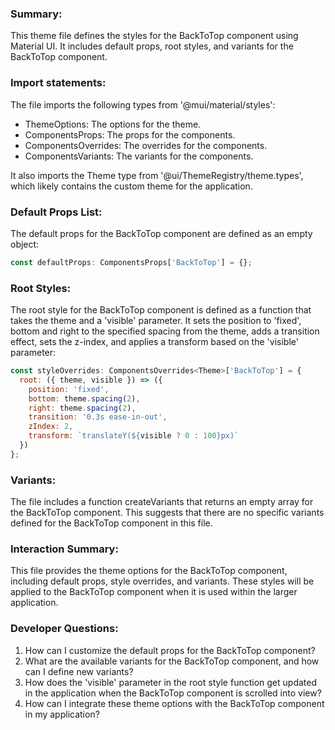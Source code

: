 ### Summary:
This theme file defines the styles for the BackToTop component using Material UI. It includes default props, root styles, and variants for the BackToTop component.

### Import statements:
The file imports the following types from '@mui/material/styles':
- ThemeOptions: The options for the theme.
- ComponentsProps: The props for the components.
- ComponentsOverrides: The overrides for the components.
- ComponentsVariants: The variants for the components.

It also imports the Theme type from '@ui/ThemeRegistry/theme.types', which likely contains the custom theme for the application.

### Default Props List:
The default props for the BackToTop component are defined as an empty object:
```javascript
const defaultProps: ComponentsProps['BackToTop'] = {};
```

### Root Styles:
The root style for the BackToTop component is defined as a function that takes the theme and a 'visible' parameter. It sets the position to 'fixed', bottom and right to the specified spacing from the theme, adds a transition effect, sets the z-index, and applies a transform based on the 'visible' parameter:
```javascript
const styleOverrides: ComponentsOverrides<Theme>['BackToTop'] = {
  root: ({ theme, visible }) => ({
    position: 'fixed',
    bottom: theme.spacing(2),
    right: theme.spacing(2),
    transition: '0.3s ease-in-out',
    zIndex: 2,
    transform: `translateY(${visible ? 0 : 100}px)`
  })
};
```

### Variants:
The file includes a function createVariants that returns an empty array for the BackToTop component. This suggests that there are no specific variants defined for the BackToTop component in this file.

### Interaction Summary:
This file provides the theme options for the BackToTop component, including default props, style overrides, and variants. These styles will be applied to the BackToTop component when it is used within the larger application.

### Developer Questions:
1. How can I customize the default props for the BackToTop component?
2. What are the available variants for the BackToTop component, and how can I define new variants?
3. How does the 'visible' parameter in the root style function get updated in the application when the BackToTop component is scrolled into view?
4. How can I integrate these theme options with the BackToTop component in my application?